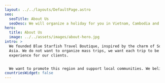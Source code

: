 ```yaml
---
layout: ../../layouts/DefaultPage.astro
seo:
  seoTitle: About Us
  seoDesc: We will organize a holiday for you in Vietnam, Cambodia and Laos.
hero:
  title: About Us
  image: ../../assets/images/about-hero.jpg
intro: >
  We founded Blue Starfish Travel Boutique, inspired by the charm of Southeast
  Asia. We do not want to organize mass trips, we want each trip to be a unique
  experience for our clients.


  We want to promote this region and support local communities. We believe that thanks to this we will guarantee you authentic and unforgettable moments in this part of Asia.
countriesWidget: false
---
```

